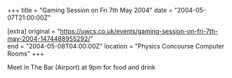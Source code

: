 +++
title = "Gaming Session on Fri 7th May 2004"
date = "2004-05-07T21:00:00Z"

[extra]
original = "https://uwcs.co.uk/events/gaming-session-on-fri-7th-may-2004-1474488955292/"    
end = "2004-05-08T04:00:00Z"
location = "Physics Concourse Computer Rooms"
+++

Meet in The Bar (Airport) at 9pm for food and drink

